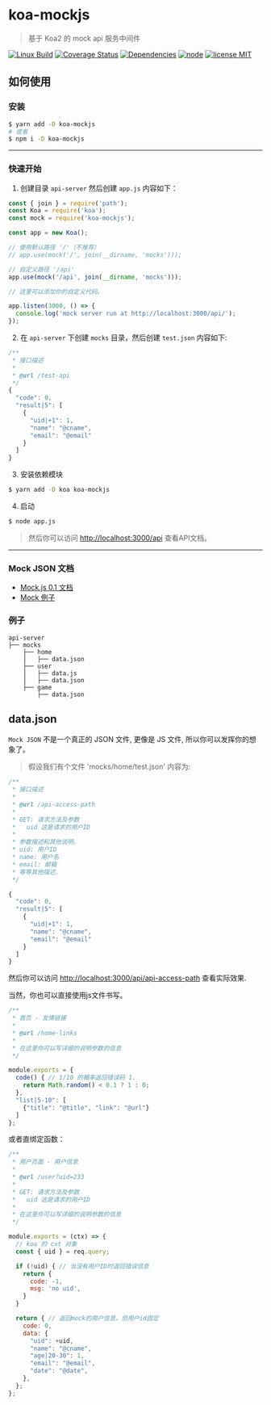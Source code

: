 # koa-mockjs

> 基于 Koa2 的 mock api 服务中间件

[![Linux Build][travis-image]][travis-url]
[![Coverage Status][coveralls-image]][coveralls-url]
[![Dependencies][dependencies-image]][dependencies-url]
[![node][node-image]][node-url]
[![license MIT][license-image]][license-url]



## 如何使用

### 安装

``` sh
$ yarn add -D koa-mockjs
# 或者
$ npm i -D koa-mockjs
```

----

### 快速开始

1. 创建目录 `api-server` 然后创建 `app.js` 内容如下：

``` js
const { join } = require('path');
const Koa = require('koa');
const mock = require('koa-mockjs');

const app = new Koa();

// 使用默认路径 '/'（不推荐）
// app.use(mock('/', join(__dirname, 'mocks')));

// 自定义路径 '/api'
app.use(mock('/api', join(__dirname, 'mocks')));

// 这里可以添加你的自定义代码。

app.listen(3000, () => {
  console.log('mock server run at http://localhost:3000/api/');
});
```

2. 在 `api-server` 下创建 `mocks` 目录，然后创建 `test.json` 内容如下:

```js
/**
 * 接口描述
 *
 * @url /test-api
 */
{
  "code": 0,
  "result|5": [
    {
      "uid|+1": 1,
      "name": "@cname",
      "email": "@email"
    }
  ]
}
```

3. 安装依赖模块

```sh
$ yarn add -D koa koa-mockjs
```

4. 启动

```sh
$ node app.js
```

> 然后你可以访问 <http://localhost:3000/api> 查看API文档。


----

### Mock JSON 文档

* [Mock.js 0.1 文档](https://github.com/nuysoft/Mock/wiki)  
* [Mock 例子](http://mockjs-lite.js.org/docs/examples.html)  


### 例子

```
api-server
├── mocks
    ├── home
    ⎪   ├── data.json
    ├── user
    ⎪   ├── data.js
    ⎪   ├── data.json
    ├── game
        ├── data.json
```



## data.json

`Mock JSON` 不是一个真正的 JSON 文件, 更像是 JS 文件, 所以你可以发挥你的想象了。

> 假设我们有个文件 'mocks/home/test.json' 内容为:

``` js
/**
 * 接口描述
 *
 * @url /api-access-path
 *
 * GET: 请求方法及参数
 *   uid 这是请求的用户ID
 *
 * 参数描述和其他说明。
 * uid: 用户ID
 * name: 用户名
 * email: 邮箱
 * 等等其他描述.
 */

{
  "code": 0,
  "result|5": [
    {
      "uid|+1": 1,
      "name": "@cname",
      "email": "@email"
    }
  ]
}
```

然后你可以访问 <http://localhost:3000/api/api-access-path> 查看实际效果.

当然，你也可以直接使用js文件书写。

``` js
/**
 * 首页 - 友情链接
 *
 * @url /home-links
 *
 * 在这里你可以写详细的说明参数的信息
 */

module.exports = {
  code() { // 1/10 的概率返回错误码 1.
    return Math.random() < 0.1 ? 1 : 0;
  },
  "list|5-10": [
    {"title": "@title", "link": "@url"}
  ]
};
```

或者直绑定函数：

``` js
/**
 * 用户页面 - 用户信息
 *
 * @url /user?uid=233
 *
 * GET: 请求方法及参数
 *   uid 这是请求的用户ID
 *
 * 在这里你可以写详细的说明参数的信息
 */

module.exports = (ctx) => {
  // koa 的 cxt 对象
  const { uid } = req.query;

  if (!uid) { // 当没有用户ID时返回错误信息
    return {
      code: -1,
      msg: 'no uid',
    }
  }

  return { // 返回mock的用户信息，但用户id固定
    code: 0,
    data: {
      "uid": +uid,
      "name": "@cname",
      "age|20-30": 1,
      "email": "@email",
      "date": "@date",
    },
  };
};
```



[travis-url]: https://travis-ci.org/52cik/express-mockjs
[travis-image]: https://img.shields.io/travis/52cik/express-mockjs/master.svg?label=linux

[coveralls-url]: https://coveralls.io/github/52cik/express-mockjs?branch=master
[coveralls-image]: https://coveralls.io/repos/52cik/express-mockjs/badge.svg?branch=master&service=github

[license-url]: https://opensource.org/licenses/MIT
[license-image]: https://img.shields.io/badge/license-MIT-blue.svg

[dependencies-url]: https://david-dm.org/52cik/express-mockjs
[dependencies-image]: https://img.shields.io/david/52cik/express-mockjs.svg?style=flat

[node-url]: https://nodejs.org
[node-image]: https://img.shields.io/badge/node-%3E%3D%200.10.0-brightgreen.svg


[nodemon]: https://nodemon.io
